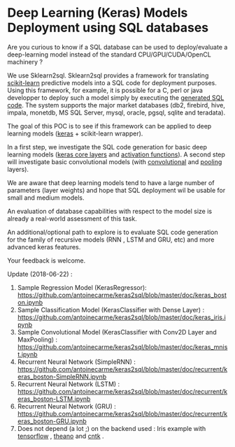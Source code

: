 # Deep Learning (Keras) Models Deployment using SQL databases

Are you curious to know if a SQL database can be used to deploy/evaluate a deep-learning model instead of the standard CPU/GPU/CUDA/OpenCL machinery ?

We use Sklearn2sql. Sklearn2sql provides a framework for translating [scikit-learn](https://github.com/scikit-learn/scikit-learn) predictive models into a SQL code for deployment purposes. Using this framework, for example, it is possible for a C, perl or java developper to deploy such a model simply by executing the [generated SQL code](https://github.com/antoinecarme/sklearn2sql-demo/blob/master/sample_outputs_round_4/MLPClassifier/BreastCancer/oracle/demo1_MLPClassifier_oracle.sql). The system supports the major market databases (db2, firebird, hive, impala, monetdb, MS SQL Server, mysql, oracle, pgsql, sqlite and teradata).

The goal of this POC is to see if this framework can be applied to deep learning models ([keras](https://github.com/keras-team/keras) + scikit-learn wrapper).


In a first step, we investigate the SQL code generation for basic deep learning models ([keras core layers](https://keras.io/layers/core/) and [activation functions](https://keras.io/layers/advanced-activations/)). A second step will investigate basic convolutional models (with [convolutional](https://keras.io/layers/convolutional/) and [pooling](https://keras.io/layers/pooling/) layers).

We are aware that deep learning models tend to have a large number of parameters (layer weights) and hope that SQL deployment wil be usable for small and medium models. 

An evaluation of database capabilities with respect to the model size is already a real-world assessment of this task. 

An additional/optional path to explore is to evaluate SQL code generation for the family of recursive models (RNN , LSTM and GRU, etc) and more advanced keras features.

Your feedback is welcome.

Update (2018-06-22) : 
1. Sample Regression Model (KerasRegressor): https://github.com/antoinecarme/keras2sql/blob/master/doc/keras_boston.ipynb
2. Sample Classification Model (KerasClassifier with Dense Layer) : https://github.com/antoinecarme/keras2sql/blob/master/doc/keras_iris.ipynb
3. Sample Convolutional Model (KerasClassifier with Conv2D Layer and MaxPooling) :  https://github.com/antoinecarme/keras2sql/blob/master/doc/keras_mnist.ipynb
4. Recurrent Neural Network (SimpleRNN) : https://github.com/antoinecarme/keras2sql/blob/master/doc/recurrent/keras_boston-SimpleRNN.ipynb
5. Recurrent Neural Network (LSTM) : https://github.com/antoinecarme/keras2sql/blob/master/doc/recurrent/keras_boston-LSTM.ipynb
6. Recurrent Neural Network (GRU) : https://github.com/antoinecarme/keras2sql/blob/master/doc/recurrent/keras_boston-GRU.ipynb
7. Does not depend (a lot ;) on the backend used : Iris example with [tensorflow](https://github.com/antoinecarme/keras2sql/blob/master/doc/keras_iris-tensorflow.ipynb) , [theano](https://github.com/antoinecarme/keras2sql/blob/master/doc/keras_iris-theano.ipynb) and [cntk](https://github.com/antoinecarme/keras2sql/blob/master/doc/keras_iris-cntk.ipynb) .
